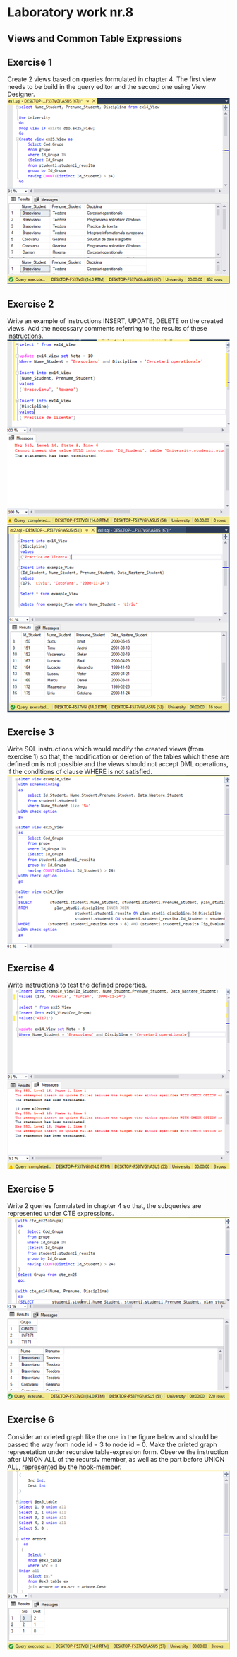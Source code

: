 # Laboratory work nr.8
## Views and Common Table Expressions 

## Exercise 1 
Create 2 views based on queries formulated in chapter 4. The first view needs to be build in the query editor and the second one using 
View Designer.
![alt text](screens/ex1.PNG "Logo Title Text 1")

## Exercise 2
Write an example of instructions INSERT, UPDATE, DELETE on the created views. Add the necessary comments referring to the results
of these instructions.
![alt text](screens/ex2.PNG "Logo Title Text 1")
<br/>
![alt text](screens/ex2_1.PNG "Logo Title Text 1")

## Exercise 3
Write SQL instructions which would modify the created views (from exercise 1) so that, the modification or deletion of the tables which 
these are defined on is not possible and the views should not accept DML operations, if the conditions of clause WHERE is not satisfied.
![alt text](screens/ex3.PNG "Logo Title Text 1")

## Exercise 4
Write instructions to test the defined properties.
  ![alt text](screens/ex4.PNG "Logo Title Text 1")

## Exercise 5
Write 2 queries formulated in chapter 4 so that, the subqueries are represented under CTE expressions.
 ![alt text](screens/ex5.PNG "Logo Title Text 1")
 
 ## Exercise 6 
Consider an orieted graph like the one in the figure below and should be passed the way from node id = 3 to node id = 0. Make the orieted graph represetation under recursive table-expresion form. 
Observe the instruction after UNION ALL of the recursiv member, as well as the part before UNION ALL, represented by the hook-member.
![alt text](screens/ex6.PNG "Logo Title Text 1")
